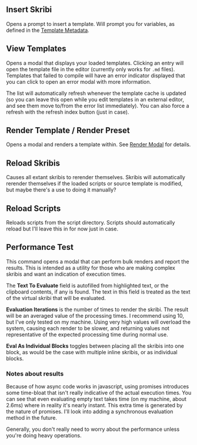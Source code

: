 ## Insert Skribi

Opens a prompt to insert a template. Will prompt you for variables, as defined in the [Template Metadata](../syntax/template_metadata).

## View Templates

Opens a modal that displays your loaded templates. Clicking an entry will open the template file in the editor (currently only works for `.md` files). Templates that failed to compile will have an error indicator displayed that you can click to open an error modal with more information. 

The list will automatically refresh whenever the template cache is updated (so you can leave this open while you edit templates in an external editor, and see them move to/from the error list immediately). You can also force a refresh with the refresh index button (just in case).

## Render Template / Render Preset

Opens a modal and renders a template within. See [Render Modal](../misc/render_modal) for details.

## Reload Skribis

Causes all extant skribis to rerender themselves. Skribis will automatically rerender themselves if the loaded scripts or source template is modified, but maybe there's a use to doing it manually?

## Reload Scripts

Reloads scripts from the script directory. Scripts should automatically reload but I'll leave this in for now just in case.

## Performance Test

This command opens a modal that can perform bulk renders and report the results. This is intended as a utility for those who are making complex skribis and want an indication of execution times. 

The **Text To Evaluate** field is autofilled from highlighted text, or the clipboard contents, if any is found. The text in this field is treated as the text of the virtual skribi that will be evaluated.

**Evaluation Iterations** is the number of times to render the skribi. The result will be an averaged value of the processing times. I recommend using 10, but I've only tested on my machine. Using very high values will overload the system, causing each render to be slower, and returning values not representative of the expected processing time during normal use.

**Eval As Individual Blocks** toggles between placing all the skribis into one block, as would be the case with multiple inline skribis, or as individual blocks. 

### Notes about results

Because of how async code works in javascript, using promises introduces some time-bloat that isn't really indicative of the actual execution times. You can see that even evaluating empty text takes time (on my machine, about 2.6ms) where in reality it's nearly instant. This extra time is generated by the nature of promises. I'll look into adding a synchronous evaluation method in the future.

Generally, you don't really need to worry about the performance unless you're doing heavy operations.